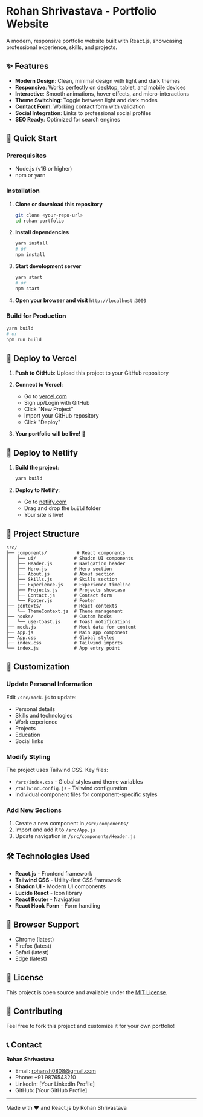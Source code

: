 # Rohan Shrivastava - Portfolio Website

A modern, responsive portfolio website built with React.js, showcasing professional experience, skills, and projects.

## ✨ Features

- **Modern Design**: Clean, minimal design with light and dark themes
- **Responsive**: Works perfectly on desktop, tablet, and mobile devices
- **Interactive**: Smooth animations, hover effects, and micro-interactions
- **Theme Switching**: Toggle between light and dark modes
- **Contact Form**: Working contact form with validation
- **Social Integration**: Links to professional social profiles
- **SEO Ready**: Optimized for search engines

## 🚀 Quick Start

### Prerequisites
- Node.js (v16 or higher)
- npm or yarn

### Installation

1. **Clone or download this repository**
   ```bash
   git clone <your-repo-url>
   cd rohan-portfolio
   ```

2. **Install dependencies**
   ```bash
   yarn install
   # or
   npm install
   ```

3. **Start development server**
   ```bash
   yarn start
   # or
   npm start
   ```

4. **Open your browser and visit** `http://localhost:3000`

### Build for Production

```bash
yarn build
# or
npm run build
```

## 🚀 Deploy to Vercel

1. **Push to GitHub**: Upload this project to your GitHub repository

2. **Connect to Vercel**:
   - Go to [vercel.com](https://vercel.com)
   - Sign up/Login with GitHub
   - Click "New Project"
   - Import your GitHub repository
   - Click "Deploy"

3. **Your portfolio will be live!** 🎉

## 🚀 Deploy to Netlify

1. **Build the project**:
   ```bash
   yarn build
   ```

2. **Deploy to Netlify**:
   - Go to [netlify.com](https://netlify.com)
   - Drag and drop the `build` folder
   - Your site is live!

## 📁 Project Structure

```
src/
├── components/           # React components
│   ├── ui/              # Shadcn UI components
│   ├── Header.js        # Navigation header
│   ├── Hero.js          # Hero section
│   ├── About.js         # About section
│   ├── Skills.js        # Skills section
│   ├── Experience.js    # Experience timeline
│   ├── Projects.js      # Projects showcase
│   ├── Contact.js       # Contact form
│   └── Footer.js        # Footer
├── contexts/            # React contexts
│   └── ThemeContext.js  # Theme management
├── hooks/               # Custom hooks
│   └── use-toast.js     # Toast notifications
├── mock.js              # Mock data for content
├── App.js               # Main app component
├── App.css              # Global styles
├── index.css            # Tailwind imports
└── index.js             # App entry point
```

## 🎨 Customization

### Update Personal Information

Edit `/src/mock.js` to update:
- Personal details
- Skills and technologies
- Work experience
- Projects
- Education
- Social links

### Modify Styling

The project uses Tailwind CSS. Key files:
- `/src/index.css` - Global styles and theme variables
- `/tailwind.config.js` - Tailwind configuration
- Individual component files for component-specific styles

### Add New Sections

1. Create a new component in `/src/components/`
2. Import and add it to `/src/App.js`
3. Update navigation in `/src/components/Header.js`

## 🛠 Technologies Used

- **React.js** - Frontend framework
- **Tailwind CSS** - Utility-first CSS framework
- **Shadcn UI** - Modern UI components
- **Lucide React** - Icon library
- **React Router** - Navigation
- **React Hook Form** - Form handling

## 📱 Browser Support

- Chrome (latest)
- Firefox (latest)
- Safari (latest)
- Edge (latest)

## 📄 License

This project is open source and available under the [MIT License](LICENSE).

## 🤝 Contributing

Feel free to fork this project and customize it for your own portfolio!

## 📞 Contact

**Rohan Shrivastava**
- Email: rohansh0808@gmail.com
- Phone: +91 9876543210
- LinkedIn: [Your LinkedIn Profile]
- GitHub: [Your GitHub Profile]

---

Made with ❤️ and React.js by Rohan Shrivastava